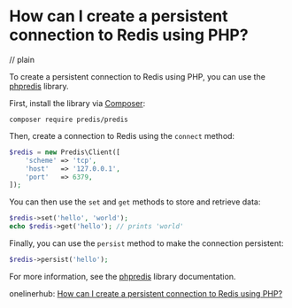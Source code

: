# How can I create a persistent connection to Redis using PHP?
// plain

To create a persistent connection to Redis using PHP, you can use the [phpredis](https://github.com/phpredis/phpredis) library.

First, install the library via [Composer](https://getcomposer.org/):

```
composer require predis/predis
```

Then, create a connection to Redis using the `connect` method:

```php
$redis = new Predis\Client([
    'scheme' => 'tcp',
    'host'   => '127.0.0.1',
    'port'   => 6379,
]);
```

You can then use the `set` and `get` methods to store and retrieve data:

```php
$redis->set('hello', 'world');
echo $redis->get('hello'); // prints 'world'
```

Finally, you can use the `persist` method to make the connection persistent:

```php
$redis->persist('hello');
```

For more information, see the [phpredis](https://github.com/phpredis/phpredis) library documentation.

onelinerhub: [How can I create a persistent connection to Redis using PHP?](https://onelinerhub.com/predis/how-can-i-create-a-persistent-connection-to-redis-using-php)